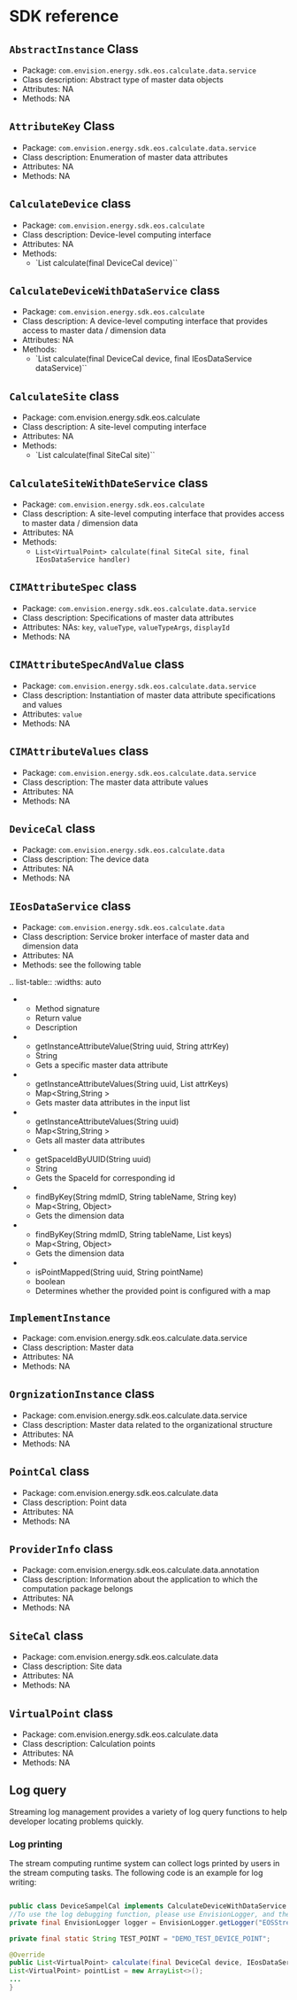 # SDK reference

## `AbstractInstance` Class

- Package: `com.envision.energy.sdk.eos.calculate.data.service`
- Class description: Abstract type of master data objects
- Attributes:  NA
- Methods: NA

## `AttributeKey` Class

- Package: `com.envision.energy.sdk.eos.calculate.data.service`
- Class description: Enumeration of master data attributes
- Attributes:  NA
- Methods: NA

## `CalculateDevice` class

- Package: `com.envision.energy.sdk.eos.calculate`
- Class description: Device-level computing interface
- Attributes:  NA
- Methods:
  * `List<VirtualPoint> calculate(final DeviceCal device)``

## `CalculateDeviceWithDataService` class

- Package: `com.envision.energy.sdk.eos.calculate`
- Class description: A device-level computing interface that provides access to master data / dimension data
- Attributes:  NA
- Methods:
  * `List<VirtualPoint> calculate(final DeviceCal device, final IEosDataService dataService)``

## `CalculateSite` class

- Package: com.envision.energy.sdk.eos.calculate
- Class description: A site-level computing interface
- Attributes:  NA
- Methods:
  * `List<VirtualPoint> calculate(final SiteCal site)``

## `CalculateSiteWithDateService` class

- Package: `com.envision.energy.sdk.eos.calculate`
- Class description: A site-level computing interface that provides access to master data / dimension data
- Attributes:  NA
- Methods:
  * `List<VirtualPoint> calculate(final SiteCal site, final IEosDataService handler)`

## `CIMAttributeSpec` class

- Package: `com.envision.energy.sdk.eos.calculate.data.service`
- Class description: Specifications of master data attributes
- Attributes:  NAs: `key`, `valueType`, `valueTypeArgs`, `displayId`
- Methods: NA

## `CIMAttributeSpecAndValue` class

- Package: `com.envision.energy.sdk.eos.calculate.data.service`
- Class description: Instantiation of master data attribute specifications and values
- Attributes: `value`
- Methods: NA

## `CIMAttributeValues` class

- Package: `com.envision.energy.sdk.eos.calculate.data.service`
- Class description: The master data attribute values
- Attributes:  NA
- Methods: NA

## `DeviceCal` class

- Package: `com.envision.energy.sdk.eos.calculate.data`
- Class description: The device data
- Attributes:  NA
- Methods: NA

## `IEosDataService` class

- Package: `com.envision.energy.sdk.eos.calculate.data`
- Class description: Service broker interface of master data and dimension data
- Attributes:  NA
- Methods: see the following table

.. list-table::
   :widths: auto

   * - Method signature
     - Return value
     - Description
   * - getInstanceAttributeValue(String uuid, String attrKey)
     - String
     - Gets a specific master data attribute
   * - getInstanceAttributeValues(String uuid, List attrKeys)
     - Map<String,String >
     - Gets master data attributes in the input list
   * - getInstanceAttributeValues(String uuid)
     - Map<String,String >
     - Gets all master data attributes
   * - getSpaceIdByUUID(String uuid)
     - String
     - Gets the SpaceId for corresponding id
   * - findByKey(String mdmID, String tableName, String key)
     - Map<String, Object>
     - Gets the dimension data
   * - findByKey(String mdmID, String tableName, List keys)
     - Map<String, Object>
     - Gets the dimension data
   * - isPointMapped(String uuid, String pointName)
     - boolean
     - Determines whether the provided point is configured with a map


## `ImplementInstance`

- Package: com.envision.energy.sdk.eos.calculate.data.service
- Class description: Master data
- Attributes:  NA
- Methods: NA

## `OrgnizationInstance` class

- Package: com.envision.energy.sdk.eos.calculate.data.service
- Class description: Master data related to the organizational structure
- Attributes:  NA
- Methods: NA

## `PointCal` class

- Package: com.envision.energy.sdk.eos.calculate.data
- Class description: Point data
- Attributes:  NA
- Methods: NA

## `ProviderInfo` class

- Package: com.envision.energy.sdk.eos.calculate.data.annotation
- Class description: Information about the application to which the computation package belongs
- Attributes:  NA
- Methods: NA

## `SiteCal` class

- Package: com.envision.energy.sdk.eos.calculate.data
- Class description: Site data
- Attributes:  NA
- Methods: NA

## `VirtualPoint` class

- Package: com.envision.energy.sdk.eos.calculate.data
- Class description: Calculation points
- Attributes:  NA
- Methods: NA

## Log query

Streaming log management provides a variety of log query functions to help developer locating problems quickly.

### Log printing

The stream computing runtime system can collect logs printed by users in the stream computing tasks.
The following code is an example for log writing:

```java

public class DeviceSampelCal implements CalculateDeviceWithDataService {
//To use the log debugging function, please use EnvisionLogger, and the parameter must be "EOSStreamingLogger"
private final EnvisionLogger logger = EnvisionLogger.getLogger("EOSStreamingLogger");

private final static String TEST_POINT = "DEMO_TEST_DEVICE_POINT";

@Override
public List<VirtualPoint> calculate(final DeviceCal device, IEosDataService handler) {
List<VirtualPoint> pointList = new ArrayList<>();
...
}
```
